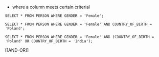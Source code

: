 - where a column meets certain criterial
```
SELECT * FROM PERSON WHERE GENDER = 'Female';

SELECT * FROM PERSON WHERE GENDER = 'Female' AND COUNTRY_OF_BIRTH = 'Poland';
```

```
SELECT * FROM PERSON WHERE GENDER = 'Female' AND (COUNTRY_OF_BIRTH = 'Poland' OR COUNTRY_OF_BIRTH = 'India');
```



[[AND-OR]]
